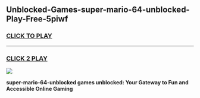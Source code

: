 
## Unblocked-Games-super-mario-64-unblocked-Play-Free-5piwf
<h3>
<a href="https://premium76.site?title=super-mario-64-unblocked&ref=23A">CLICK TO PLAY</a></h3>
<hr>

<h3>
<a href="https://premium76.site?title=super-mario-64-unblocked&ref=23A">CLICK 2 PLAY</a>
  
</h3>

<a href="https://premium76.site?title=super-mario-64-unblocked&ref=23A"><img src="https://clearcache.store/games.png"></a>


**super-mario-64-unblocked games unblocked: Your Gateway to Fun and Accessible Online Gaming**
